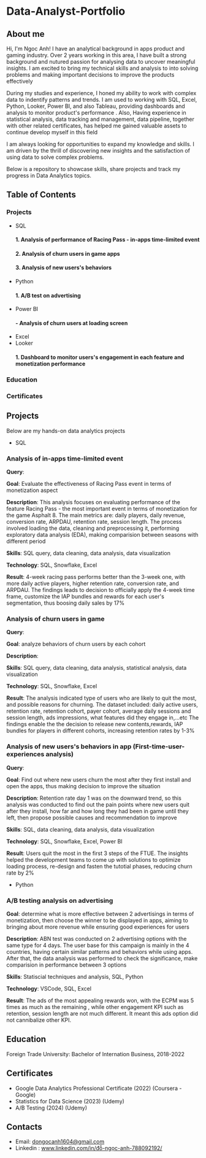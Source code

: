 # Data-Analyst-Portfolio
## About me
Hi, I'm Ngoc Anh! I have an analytical background in apps product and gaming industry. Over 2 years working in this area, I have built a strong background and nutured passion for analysing data to uncover meaningful insights. I am excited to bring my technical skills and analysis to into solving problems and making important decisions to improve the products effectively

During my studies and experience, I honed my ability to work with complex data to indentify patterns and trends. I am used to working with SQL, Excel, Python, Looker, Power BI, and also Tableau, providing dashboards and analysis to monitor product's performance . Also, Having experience in statistical analysis, data tracking and management, data pipeline, together with other related certificates, has helped me gained valuable assets to continue develop myself in this field

I am always looking for opportunities to expand my knowledge and skills. I am driven by the thrill of discovering new insights and the satisfaction of using data to solve complex problems.

Below is a repository to showcase skills, share projects and track my progress in Data Analytics topics.

## Table of Contents

### Projects 
- SQL
  #### 1. Analysis of performance of Racing Pass - in-apps time-limited event 
  #### 2. Analysis of churn users in game apps
  #### 3. Analysis of new users's behaviors
- Python
  #### 1. A/B test on advertising
- Power BI
  #### - Analysis of churn users at loading screen
- Excel
-  Looker
   #### 1. Dashboard to monitor users's engagement in each feature and monetization performance
### Education 
### Certificates


## Projects
Below are my hands-on data analytics projects

- SQL

### Analysis of in-apps time-limited event 

**Query**: 

**Goal**: Evaluate the effectiveness of Racing Pass event in terms of monetization aspect 

**Description**: This analysis focuses on evaluating performance of the feature Racing Pass - the most important event in terms of monetization for the game Asphalt 8. The main metrics are: daily players, daily revenue, conversion rate, ARPDAU, retention rate, session length. The process involved loading the data, cleaning and preprocessing it, performing exploratory data analysis (EDA), making comparision between seasons with different period

**Skills**: SQL query, data cleaning, data analysis, data visualization

**Technology**: SQL, Snowflake, Excel

**Result**: 4-week racing pass performs better than the 3-week one, with more daily active players, higher retention rate, conversion rate, and ARPDAU. The findings leads to decision to officially apply the 4-week time frame, customize the IAP bundles and rewards for each user's segmentation, thus boosing daily sales by 17%

### Analysis of churn users in game

**Query**: 

**Goal**: analyze behaviors of churn users by each cohort

**Description**: 

**Skills**: SQL query, data cleaning, data analysis, statistical analysis, data visualization

**Technology**: SQL, Snowflake, Excel

**Result**: The analysis indicated type of users who are likely to quit the most, and possible reasons for churning. The dataset included: daily active users, retention rate, retention cohort, payer cohort, average daily sessions and session length, ads impressions, what features did they engage in,...etc
The findings enable the the decision to release new contents,rewards, IAP bundles for players in different cohorts, increasing retention rates by 1-3%

### Analysis of new users's behaviors in app (First-time-user-experiences analysis)

**Query**: 

**Goal**: Find out where new users churn the most after they first install and open the apps, thus making decision to improve the situation

**Description**: Retention rate day 1 was on the downward trend, so this analysis was conducted to find out the pain points where new users quit after they install, how far and how long they had been in game until they left, then propose possible causes and recommendation to improve

**Skills**: SQL, data cleaning, data analysis, data visualization

**Technology**: SQL, Snowflake, Excel, Power BI 

**Result**: Users quit the most in the first 3 steps of the FTUE. The insights helped the development teams to come up with solutions to optimize loading process, re-design and fasten the tutotial phases, reducing churn rate by 2%

- Python
### A/B testing analysis on advertising
**Goal**: determine what is more effective between 2 advertisings in terms of monetization, then choose the winner to be displayed in apps, aiming to bringing about more revenue while ensuring good experiences for users

**Description**: ABN test was conducted on 2 advertising options with the same type for 4 days. The user base for this campaign is mainly in the 4 countries, having certain similar patterns and behaviors while using apps. After that, the data analysis was performed to check the significance, make comparision in performance between 3 options

**Skills**: Statiscial techniques and analysis, SQL, Python

**Technology**: VSCode, SQL, Excel

**Result**: The ads of the most appealing rewards won, with the ECPM was 5 times as much as the remaining , while other engagement KPI such as retention, session length are not much different. It meant this ads option did not cannibalize other KPI.

## Education 
Foreign Trade University: Bachelor of Internation Business, 2018-2022

## Certificates
- Google Data Analytics Professional Certificate (2022) (Coursera - Google)
- Statistics for Data Science (2023) (Udemy)
- A/B Testing (2024) (Udemy)

## Contacts 
- Email: dongocanh1604@gmail.com
- Linkedin : www.linkedin.com/in/đỗ-ngọc-anh-788092192/

